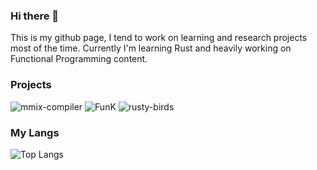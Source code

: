 ### Hi there 👋

<!--
**juanpablocruz/juanpablocruz** is a ✨ _special_ ✨ repository because its `README.md` (this file) appears on your GitHub profile.

Here are some ideas to get you started:

- 🔭 I’m currently working on ...
- 🌱 I’m currently learning ...
- 👯 I’m looking to collaborate on ...
- 🤔 I’m looking for help with ...
- 💬 Ask me about ...
- 📫 How to reach me: ...
- 😄 Pronouns: ...
- ⚡ Fun fact: ...
-->
This is my github page, I tend to work on learning and research projects most of the time.
Currently I'm learning Rust and heavily working on Functional Programming content.
### Projects
![mmix-compiler](https://github-readme-stats.vercel.app/api/pin/?username=juanpablocruz&repo=mmix-compiler&cache_seconds=86400&theme=default)
![FunK](https://github-readme-stats.vercel.app/api/pin/?username=juanpablocruz&repo=FunK&cache_seconds=86400&theme=default)
![rusty-birds](https://github-readme-stats.vercel.app/api/pin/?username=juanpablocruz&repo=rusty-birds&cache_seconds=86400&theme=default)
### My Langs
![Top Langs](https://github-readme-stats.vercel.app/api/top-langs/?username=juanpablocruz&show_icons=true)
